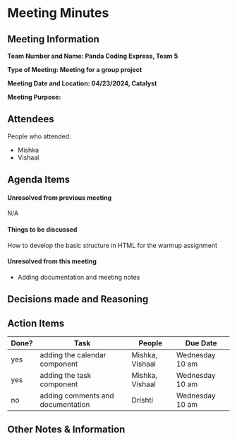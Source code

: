 
# Meeting Minutes

## Meeting Information
**Team Number and Name: Panda Coding Express, Team 5**

**Type of Meeting: Meeting for a group project** 

**Meeting Date and Location: 04/23/2024, Catalyst** 

**Meeting Purpose:** 


## Attendees
People who attended:
- Mishka
- Vishaal

## Agenda Items

#### Unresolved from previous meeting
N/A

#### Things to be discussed
How to develop the basic structure in HTML for the warmup assignment

#### Unresolved from this meeting
- Adding documentation and meeting notes

## Decisions made and Reasoning



## Action Items
| Done? | Task                              | People           | Due Date      |
|-------|-----------------------------------|------------------|---------------|
| yes   | adding the calendar component    | Mishka, Vishaal  | Wednesday 10 am |
| yes   | adding the task component        | Mishka, Vishaal  | Wednesday 10 am |
| no    | adding comments and documentation| Drishti          | Wednesday 10 am |
        



## Other Notes & Information
